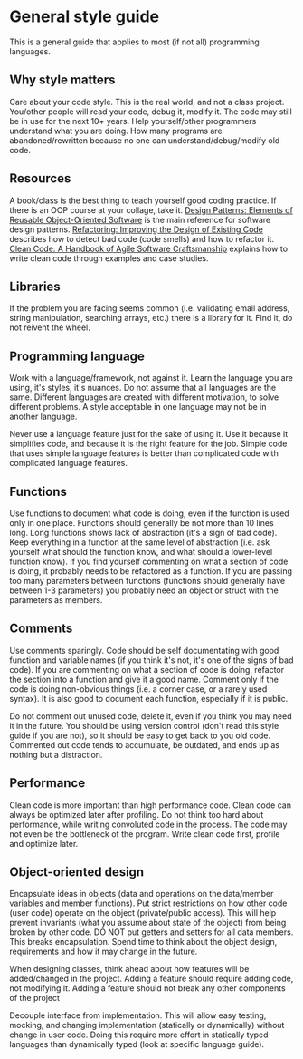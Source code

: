 General style guide
====================

This is a general guide that applies to most (if not all) programming languages.

Why style matters
-------------------
Care about your code style. This is the real world, and not a class project. You/other people will read your code, debug it, modify it. The code may still be in use for the next 10+ years. Help yourself/other programmers understand what you are doing. How many programs are abandoned/rewritten because no one can understand/debug/modify old code.

Resources
----------------
A book/class is the best thing to teach yourself good coding practice. If there is an OOP course at your collage, take it. [Design Patterns: Elements of Reusable Object-Oriented Software](http://www.amazon.com/Design-Patterns-Elements-Reusable-Object-Oriented/dp/0201633612) is the main reference for software design patterns. [Refactoring: Improving the Design of Existing Code](http://www.amazon.com/Refactoring-Improving-Design-Existing-Code/dp/0201485672) describes how to detect bad code (code smells) and how to refactor it. [Clean Code: A Handbook of Agile Software Craftsmanship](http://www.amazon.com/Clean-Code-Handbook-Software-Craftsmanship/dp/0132350882) explains how to write clean code through examples and case studies.

Libraries
----------------
If the problem you are facing seems common (i.e. validating email address, string manipulation, searching arrays, etc.) 
there is a library for it. Find it, do not reivent the wheel.

Programming language
----------------------
Work with a language/framework, not against it. Learn the language you are using, it's styles, it's nuances. Do not assume that all languages are the same. Different languages are created with different motivation, to solve different problems. A style acceptable in one language may not be in another language.

Never use a language feature just for the sake of using it. Use it because it simplifies code, and because it is the right feature for the job. Simple code that uses simple language features is better than complicated code with complicated language features.

Functions
--------------
Use functions to document what code is doing, even if the function is used only in one place. Functions should generally be not more than 10 lines long. Long functions shows lack of abstraction (it's a sign of bad code). Keep everything in a function at the same level of abstraction (i.e. ask yourself what should the function know, and what should a lower-level function know). If you find yourself commenting on what a section of code is doing, it probably needs to be refactored as a function. If you are passing too many parameters between functions (functions should generally have between 1-3 parameters) you probably need an object or struct with the parameters as members.

Comments
-------------
Use comments sparingly. Code should be self documentating with good function and variable names (if you think it's not, it's one of the signs of bad code). If you are commenting on what a section of code is doing, refactor the section into a function and give it a good name. Comment only if the code is doing non-obvious things (i.e. a corner case, or a rarely used syntax). It is also good to document each function, especially if it is public.

Do not comment out unused code, delete it, even if you think you may need it in the future. You should be using version control (don't read this style guide if you are not), so it should be easy to get back to you old code. Commented out code tends to accumulate, be outdated, and ends up as nothing but a distraction.

Performance
----------------
Clean code is more important than high performance code. Clean code can always be optimized later after profiling. Do not think too hard about performance, while writing convoluted code in the process. The code may not even be the bottleneck of the program. Write clean code first, profile and optimize later.

Object-oriented design
---------------------------
Encapsulate ideas in objects (data and operations on the data/member variables and member functions). Put strict restrictions on how other code (user code) operate on the object (private/public access). This will help prevent invariants (what you assume about state of the object) from being broken by other code. DO NOT put getters and setters for all data members. This breaks encapsulation. Spend time to think about the object design, requirements and how it may change in the future.

When designing classes, think ahead about how features will be added/changed in the project. Adding a feature should require adding code, not modifying it. Adding a feature should not break any other components of the project

Decouple interface from implementation. This will allow easy testing, mocking, and changing implementation (statically or dynamically) without change in user code. Doing this require more effort in statically typed languages than dynamically typed (look at specific language guide). 
